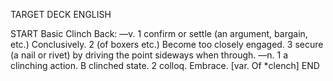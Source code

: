 TARGET DECK
ENGLISH

START
Basic
Clinch
Back: —v. 1 confirm or settle (an argument, bargain, etc.) Conclusively. 2 (of boxers etc.) Become too closely engaged. 3 secure (a nail or rivet) by driving the point sideways when through. —n. 1 a clinching action. B clinched state. 2 colloq. Embrace. [var. Of *clench]
END
